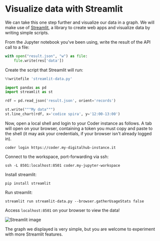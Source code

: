 # Visualize data with Streamlit

We can take this one step further and visualize our data in a graph. We will make use of [Streamlit](https://streamlit.io/), a library to create web apps and visualize data by writing simple scripts.

From the Jupyter notebook you've been using, write the result of the API call to a file:

``` python
with open("result.json", "w") as file:
    file.write(res['data'])
```

Create the script that Streamlit will run:

``` python
%%writefile 'streamlit-data.py'

import pandas as pd
import streamlit as st

rdf = pd.read_json('result.json', orient='records')

st.write("""My data""")
st.line_chart(rdf, x='codice spira', y='12:00-13:00')
```

Now, open a local shell and login to your Coder instance as follows. A tab will open on your browser, containing a token you must copy and paste to the shell (it may ask your credentials, if your browser isn't already logged in).
``` shell
coder login https://coder.my-digitalhub-instance.it
```

Connect to the workspace, port-forwarding via ssh:
``` shell
ssh -L 8501:localhost:8501 coder.my-jupyter-workspace
```

Install streamlit:
``` shell
pip install streamlit
```

Run streamlit:
``` shell
streamlit run streamlit-data.py --browser.gatherUsageStats false
```

Access `localhost:8501` on your browser to view the data!

![Streamlit image](../images/streamlit.png)

The graph we displayed is very simple, but you are welcome to experiment with more Streamlit features.
